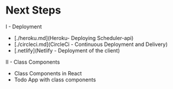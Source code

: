 # Next Steps

I - Deployment

  - [./heroku.md](Heroku- Deploying Scheduler-api)
  - [./circleci.md](CircleCi - Continuous Deployment and Delivery)
  - [.netlify](Netlify - Deployment of the client)

II - Class Components

- Class Components in React
- Todo App with class components
